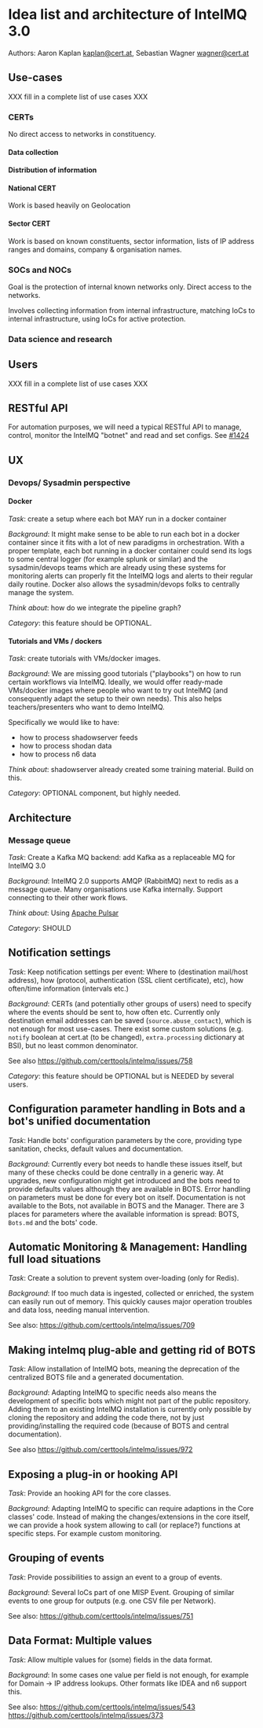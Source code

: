 # Idea list and architecture of IntelMQ 3.0

Authors: Aaron Kaplan <kaplan@cert.at>, Sebastian Wagner <wagner@cert.at>

## Use-cases

XXX fill in a complete list of use cases XXX

### CERTs

No direct access to networks in constituency.

#### Data collection

#### Distribution of information

#### National CERT

Work is based heavily on Geolocation

#### Sector CERT

Work is based on known constituents, sector information, lists of IP address ranges and domains, company & organisation names.

### SOCs and NOCs

Goal is the protection of internal known networks only. Direct access to the networks.

Involves collecting information from internal infrastructure, matching IoCs to internal infrastructure, using IoCs for active protection.

### Data science and research

## Users

XXX fill in a complete list of use cases XXX

## RESTful API

For automation purposes, we will need a typical RESTful API to manage, control, monitor the IntelMQ "botnet" and read and set configs.
See [#1424](https://github.com/certtools/intelmq/issues/1424)

## UX




### Devops/ Sysadmin perspective

#### Docker

_Task_: create a setup where each bot MAY run in a docker container

_Background_: It might make sense to  be able to run each bot in a docker container since it fits with a lot of new paradigms in orchestration.
With a proper template, each bot running in a docker container could send its logs to some central logger (for example splunk or similar) and 
the sysadmin/devops teams which are already using these systems for monitoring alerts can properly fit the IntelMQ logs and alerts to their regular daily routine.
Docker also allows the sysadmin/devops folks to centrally manage the system.

_Think about_: how do we integrate the pipeline graph?

_Category_: this feature should be OPTIONAL.

#### Tutorials and VMs / dockers

_Task_: create tutorials with VMs/docker images.

_Background_:
We are missing good tutorials ("playbooks") on how to run certain workflows via IntelMQ. Ideally, we would offer ready-made VMs/docker images where people who want to 
try out IntelMQ (and consequently adapt the setup to their own needs). This also helps teachers/presenters who want to demo IntelMQ.

Specifically we would like to have:
  * how to process shadowserver feeds
  * how to process shodan data
  * how to process n6 data

_Think about_: shadowserver already created some training material. Build on this.

_Category_: OPTIONAL component, but highly needed.


## Architecture



### Message queue

_Task_: Create a Kafka MQ backend: add Kafka as a replaceable MQ for IntelMQ 3.0

_Background_: IntelMQ 2.0 supports AMQP (RabbitMQ) next to redis as a message queue. Many organisations use Kafka internally. Support connecting to their other work flows.

_Think about_: Using [Apache Pulsar](https://pulsar.apache.org/)


_Category_: SHOULD


## Notification settings

_Task_: Keep notification settings per event: Where to (destination mail/host address), how (protocol, authentication (SSL client certificate), etc), how often/time information (intervals etc.)

_Background_: CERTs (and potentially other groups of users) need to specify where the events should be sent to, how often etc. Currently only destination email addresses can be saved (`source.abuse_contact`), which is not enough for most use-cases. There exist some custom solutions (e.g. `notify` boolean at cert.at (to be changed), `extra.processing` dictionary at BSI), but no least common denominator.

See also https://github.com/certtools/intelmq/issues/758

_Category_: this feature should be OPTIONAL but is NEEDED by several users.


## Configuration parameter handling in Bots and a bot's unified documentation

_Task_: Handle bots' configuration parameters by the core, providing type sanitation, checks, default values and documentation.

_Background_: Currently every bot needs to handle these issues itself, but many of these checks could be done centrally in a generic way. At upgrades, new configuration might get introduced and the bots need to provide defaults values although they are available in BOTS. Error handling on parameters must be done for every bot on itself. Documentation is not available to the Bots, not available in BOTS and the Manager. There are 3 places for parameters where the available information is spread: BOTS, `Bots.md` and the bots' code.


## Automatic Monitoring & Management: Handling full load situations

_Task_: Create a solution to prevent system over-loading (only for Redis).

_Background_: If too much data is ingested, collected or enriched, the system can easily run out of memory. This quickly causes major operation troubles and data loss, needing manual intervention.

See also: https://github.com/certtools/intelmq/issues/709


## Making intelmq plug-able and getting rid of BOTS

_Task_: Allow installation of IntelMQ bots, meaning the deprecation of the centralized BOTS file and a generated documentation.

_Background_: Adapting IntelMQ to specific needs also means the development of specific bots which might not part of the public repository. Adding them to an existing IntelMQ installation is currently only possible by cloning the repository and adding the code there, not by just providing/installing the required code (because of BOTS and central documentation).

See also https://github.com/certtools/intelmq/issues/972


## Exposing a plug-in or hooking API

_Task_: Provide an hooking API for the core classes.

_Background_: Adapting IntelMQ to specific can require adaptions in the Core classes' code. Instead of making the changes/extensions in the core itself, we can provide a hook system allowing to call (or replace?) functions at specific steps. For example custom monitoring.


## Grouping of events

_Task_: Provide possibilities to assign an event to a group of events.

_Background_: Several IoCs part of one MISP Event. Grouping of similar events to one group for outputs (e.g. one CSV file per Network).

See also: https://github.com/certtools/intelmq/issues/751

## Data Format: Multiple values

_Task_: Allow multiple values for (some) fields in the data format.

_Background_: In some cases one value per field is not enough, for example for Domain -> IP address lookups. Other formats like IDEA and n6 support this.

See also: https://github.com/certtools/intelmq/issues/543 https://github.com/certtools/intelmq/issues/373
